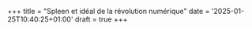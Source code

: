 +++
title = "Spleen et idéal de la révolution numérique"
date = '2025-01-25T10:40:25+01:00'
draft = true
+++
